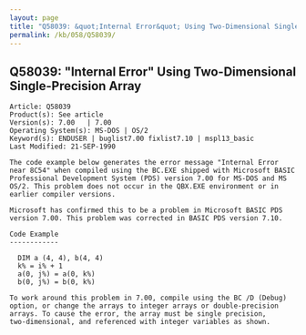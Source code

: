 ```yaml
---
layout: page
title: "Q58039: &quot;Internal Error&quot; Using Two-Dimensional Single-Precision Array"
permalink: /kb/058/Q58039/
---
```


## Q58039: &quot;Internal Error&quot; Using Two-Dimensional Single-Precision Array

	Article: Q58039
	Product(s): See article
	Version(s): 7.00   | 7.00
	Operating System(s): MS-DOS | OS/2
	Keyword(s): ENDUSER | buglist7.00 fixlist7.10 | mspl13_basic
	Last Modified: 21-SEP-1990
	
	The code example below generates the error message "Internal Error
	near 8C54" when compiled using the BC.EXE shipped with Microsoft BASIC
	Professional Development System (PDS) version 7.00 for MS-DOS and MS
	OS/2. This problem does not occur in the QBX.EXE environment or in
	earlier compiler versions.
	
	Microsoft has confirmed this to be a problem in Microsoft BASIC PDS
	version 7.00. This problem was corrected in BASIC PDS version 7.10.
	
	Code Example
	------------
	
	  DIM a (4, 4), b(4, 4)
	  k% = i% + 1
	  a(0, j%) = a(0, k%)
	  b(0, j%) = b(0, k%)
	
	To work around this problem in 7.00, compile using the BC /D (Debug)
	option, or change the arrays to integer arrays or double-precision
	arrays. To cause the error, the array must be single precision,
	two-dimensional, and referenced with integer variables as shown.
